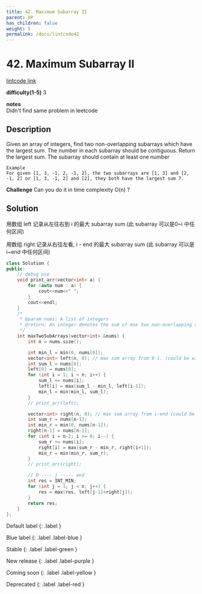 ```yaml
---
title: 42. Maximum Subarray II
parent: DP
has_children: false
weight: 5
permalink: /docs/lintcode42
---
```

# 42. Maximum Subarray II
[lintcode link](https://www.lintcode.com/problem/maximum-subarray-ii/description?_from=ladder&&fromId=1)

**difficulty(1-5)** 
3

**notes**   
Didn't find same problem in leetcode 

## Description
Given an array of integers, find two non-overlapping subarrays which have the largest sum.
The number in each subarray should be contiguous.
Return the largest sum.
The subarray should contain at least one number
```
Example
For given [1, 3, -1, 2, -1, 2], the two subarrays are [1, 3] and [2, -1, 2] or [1, 3, -1, 2] and [2], they both have the largest sum 7.
```
**Challenge**
Can you do it in time complexity O(n) ?

## Solution
用数组 left 记录从左往右到 i 的最大 subarray sum (此 subarray 可以是0~i 中任何区间)

用数组 right 记录从右往左看, i - end 的最大 subarray sum (此 subarray 可以是 i~end 中任何区间)

```c++
class Solution {
public:
    // debug use
    void print_arr(vector<int> a) {
        for (auto num : a) {
            cout<<num<<" ";
        }
        cout<<endl;
    }
    /*
     * @param nums: A list of integers
     * @return: An integer denotes the sum of max two non-overlapping subarrays
     */
    int maxTwoSubArrays(vector<int> &nums) {
        int n = nums.size();

        int min_l = min(0, nums[0]);
        vector<int> left(n, 0); // max sum array from 0-i. (could be within this range)
        int sum_l = nums[0];
        left[0] = nums[0];
        for (int i = 1; i < n; i++) {
            sum_l += nums[i];
            left[i] = max(sum_l - min_l, left[i-1]);
            min_l = min(min_l, sum_l);
        }
        // print_arr(left);

        vector<int> right(n, 0); // max sum array from i-end (could be within this range)
        int sum_r = nums[n-1];
        int min_r = min(0, nums[n-1]);
        right[n-1] = nums[n-1];
        for (int i = n-2; i >= 0; i--) {
            sum_r += nums[i];
            right[i] = max(sum_r - min_r, right[i+1]);
            min_r = min(min_r, sum_r);
        }
        // print_arr(right);

        // 0 ---- j ----- end
        int res = INT_MIN;
        for (int j = 1; j < n; j++) {
            res = max(res, left[j-1]+right[j]);
        }
        return res;        
    }
};
```

Default label
{: .label }

Blue label
{: .label .label-blue }

Stable
{: .label .label-green }

New release
{: .label .label-purple }

Coming soon
{: .label .label-yellow }

Deprecated
{: .label .label-red }
